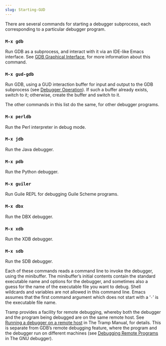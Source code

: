 ```yaml
---
slug: Starting-GUD
---
```


There are several commands for starting a debugger subprocess, each corresponding to a particular debugger program.

### `M-x gdb`

Run GDB as a subprocess, and interact with it via an IDE-like Emacs interface. See [GDB Graphical Interface](GDB-Graphical-Interface), for more information about this command.

### `M-x gud-gdb`

Run GDB, using a GUD interaction buffer for input and output to the GDB subprocess (see [Debugger Operation](Debugger-Operation)). If such a buffer already exists, switch to it; otherwise, create the buffer and switch to it.

The other commands in this list do the same, for other debugger programs.

### `M-x perldb`

Run the Perl interpreter in debug mode.

### `M-x jdb`

Run the Java debugger.

### `M-x pdb`

Run the Python debugger.

### `M-x guiler`

Run Guile REPL for debugging Guile Scheme programs.

### `M-x dbx`

Run the DBX debugger.

### `M-x xdb`

Run the XDB debugger.

### `M-x sdb`

Run the SDB debugger.

Each of these commands reads a command line to invoke the debugger, using the minibuffer. The minibuffer’s initial contents contain the standard executable name and options for the debugger, and sometimes also a guess for the name of the executable file you want to debug. Shell wildcards and variables are not allowed in this command line. Emacs assumes that the first command argument which does not start with a ‘`-`’ is the executable file name.

Tramp provides a facility for remote debugging, whereby both the debugger and the program being debugged are on the same remote host. See [Running a debugger on a remote host](https://www.gnu.org/software/emacs/manual/html_mono/tramp.html#Running-a-debugger-on-a-remote-host) in The Tramp Manual, for details. This is separate from GDB’s remote debugging feature, where the program and the debugger run on different machines (see [Debugging Remote Programs](https://sourceware.org/gdb/current/onlinedocs/gdb/Remote-Debugging.html#Remote-Debugging) in The GNU debugger).
